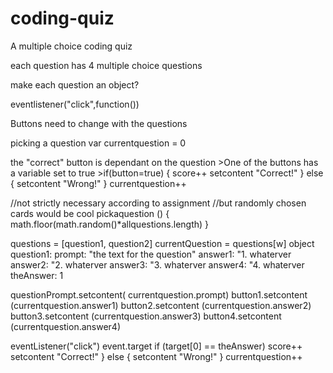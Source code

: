 # coding-quiz
A multiple choice coding quiz


each question has 4 multiple choice questions

make each question an object?


eventlistener("click",function())


Buttons need to change with the questions

picking a question
var currentquestion = 0



the "correct" button is dependant on the question
    >One of the buttons has a variable set to true
    >if(button=true) {
        score++
        setcontent "Correct!"
    }   else {
        setcontent "Wrong!"
    }
    currentquestion++

//not strictly necessary according to assignment
//but randomly chosen cards would be cool
pickaquestion () {
    math.floor(math.random()*allquestions.length)
}

questions = [question1, question2]
currentQuestion = questions[w]
object question1:
    prompt: "the text for the question"
    answer1: "1. whaterver
    answer2: "2. whaterver
    answer3: "3. whaterver
    answer4: "4. whaterver
    theAnswer: 1


questionPrompt.setcontent( currentquestion.prompt)
button1.setcontent (currentquestion.answer1)
button2.setcontent (currentquestion.answer2)
button3.setcontent (currentquestion.answer3)
button4.setcontent (currentquestion.answer4)

eventListener("click")
    event.target
    if (target[0] == theAnswer)
      score++
        setcontent "Correct!"
    }   else {
        setcontent "Wrong!"
    }
    currentquestion++